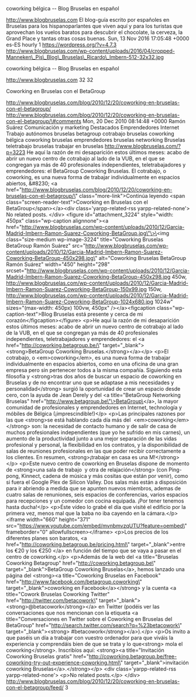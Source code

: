 coworking bélgica -- Blog Bruselas en español

http://www.blogbruselas.com El blog-guía escrito por españoles en
Bruselas para los hispanoparlantes que viven aquí y para los turistas
que aprovechan los vuelos baratos para descubrir el chocolate, la
cerveza, la Grand Place y tantas otras cosas buenas. Sun, 13 Nov 2016
17:05:48 +0000 es-ES hourly 1 https://wordpress.org/?v=4.7.3
http://www.blogbruselas.com/wp-content/uploads/2016/04/cropped-Manneken\_Pis\_Blog\_Bruselas\_Ricardo\_Imbern-512-32x32.jpg

coworking bélgica -- Blog Bruselas en español

http://www.blogbruselas.com 32 32

Coworking en Bruselas con el BetaGroup

http://www.blogbruselas.com/blog/2010/12/20/coworking-en-bruselas-con-el-betagroup/
http://www.blogbruselas.com/blog/2010/12/20/coworking-en-bruselas-con-el-betagroup/\#comments
Mon, 20 Dec 2010 08:14:48 +0000 Ramón Suárez Comunicación y marketing
Destacados Emprendedores Internet Trabajo autónomos bruselas betagroup
cotrabajo bruselas coworking bélgica coworking bruselas emprendedores
bruselas networking Bruselas teletrabajo bruselas trabajar en bruselas
http://www.blogbruselas.com/?p=3223 He aquí la razón de mi desaparición
estos últimos meses: acabo de abrir un nuevo centro de cotrabajo al lado
de la VUB, en el que se congregan ya más de 40 profesionales
independientes, teletrabajadores y emprendedores: el BetaGroup Coworking
Bruselas. El cotrabajo, o coworking, es una nueva forma de trabajar
individualmente en espacios abiertos, &\#8230; \<a
href=\"http://www.blogbruselas.com/blog/2010/12/20/coworking-en-bruselas-con-el-betagroup/\"
class=\"more-link\"\>Continúa leyendo \<span
class=\"screen-reader-text\"\>Coworking en Bruselas con el
BetaGroup\</span\>\</a\>\<div class=\'yarpp-related-rss
yarpp-related-none\'\> No related posts. \</div\> \<figure
id=\"attachment\_3224\" style=\"width: 450px\" class=\"wp-caption
alignnone\"\>\<a
href=\"http://www.blogbruselas.com/wp-content/uploads/2010/12/Garcia-Madrid-Imbern-Ramon-Suarez-Coworking-BetaGroup.jpg\"\>\<img
class=\"size-medium wp-image-3224\" title=\"Coworking Bruselas BetaGroup
Ramón Suárez\"
src=\"http://www.blogbruselas.com/wp-content/uploads/2010/12/Garcia-Madrid-Imbern-Ramon-Suarez-Coworking-BetaGroup-450x298.jpg\"
alt=\"Coworking Bruselas BetaGroup Ramón Suárez\" width=\"450\"
height=\"298\"
srcset=\"http://www.blogbruselas.com/wp-content/uploads/2010/12/Garcia-Madrid-Imbern-Ramon-Suarez-Coworking-BetaGroup-450x298.jpg
450w,
http://www.blogbruselas.com/wp-content/uploads/2010/12/Garcia-Madrid-Imbern-Ramon-Suarez-Coworking-BetaGroup-150x99.jpg
150w,
http://www.blogbruselas.com/wp-content/uploads/2010/12/Garcia-Madrid-Imbern-Ramon-Suarez-Coworking-BetaGroup-1024x680.jpg
1024w\" sizes=\"(max-width: 450px) 100vw, 450px\" /\>\</a\>\<figcaption
class=\"wp-caption-text\"\>Blog Bruselas está presente y cerca de mi
corazón\</figcaption\>\</figure\> \<p\>He aquí la razón de mi
desaparición estos últimos meses: acabo de abrir un nuevo centro de
cotrabajo al lado de la VUB, en el que se congregan ya más de 40
profesionales independientes, teletrabajadores y emprendedores: el \<a
href=\"http://coworking.betagroup.be/\"
target=\"\_blank\"\>\<strong\>BetaGroup Coworking
Bruselas.\</strong\>\</a\>\</p\> \<p\>El cotrabajo, o
\<em\>coworking\</em\>, es una nueva forma de trabajar individualmente
en espacios abiertos, como en una oficina de una gran empresa pero sin
pertenecer todos a la misma compañía. Siguiendo esta filosofía y
\<strong\>tras dos años de buscar un espacio de coworking en Bruselas y
de no encontrar uno que se adaptase a mis necesidades y
personalidad\</strong\> surgió la oportunidad de crear un espacio desde
cero, con la ayuda de Jean Derely y del \<a title=\"BetaGroup Networking
Bruselas\" href=\"http://www.betagroup.be\"\>BetaGroup\</a\>, la mayor
comunidad de profesionales y emprendedores en Internet, technología y
móbiles de Bélgica (¡imprescindible!)\</p\> \<p\>Las principales razones
por las que \<strong\>se está hablando cada día más del 
\<em\>coworking\</em\>\</strong\> son: la necesidad de contacto humano y
de salir de casa de muchos profesionales independientes (que yo he
sufrido en mis carnes), un aumento de la productividad junto a una mejor
separación de las vidas profesional y personal, la flexibilidad en los
contratos, y la disponibilidad de salas de reuniones profesionales en
las que poder recibir correctamente a los clientes. En resumen,
\<strong\>¡trabajar en casa es una M!\</strong\>\</p\> \<p\>Este nuevo
centro de coworking en Bruselas dispone de momento de \<strong\>una sala
de trabajo  y otra de relajación\</strong\> (con Ping-pong, Kinnect,
cadena de música y más cositas que están por venir), como si fuera el
Google Plex de Silicon Valley. Dos salas más están a disposición para ir
abriendo a medida que se apunten nuevos miembros, ademas de  cuatro
salas de renuniones, seis espacios de conferencias, varios espacios para
recepciones y un comedor con cocina equipada. ¡Por tener tenemos hasta
ducha!\</p\> \<p\>Éste vídeo lo grabé el día que visité el edificio por
la primera vez, menos mal que la baba no iba cayendo en la cámara.\</p\>
\<iframe width=\"660\" height=\"371\"
src=\"https://www.youtube.com/embed/mvnbmvzqUTU?feature=oembed\"
frameborder=\"0\" allowfullscreen\>\</iframe\> \<p\>Los precios de los
diferentes planes son baratos, \<a
href=\"http://coworking.betagroup.be/pricing.html\"
target=\"\_blank\"\>entre los €20 y los €250 \</a\> en función del
tiempo que se vaya a pasar en el centro de coworking.\</p\> \<p\>Además
de la web del \<a title=\"Bruselas Coworking Betagroup\"
href=\"http://coworking.betagroup.be\" target=\"\_blank\"\>BetaGroup
Coworking Bruselas\</a\>, hemos lanzado una página del \<strong\>\<a
title=\"Coworking Bruselas en Facebook\"
href=\"http://www.facebook.com/betagroup.coworking\"
target=\"\_blank\"\>coworking en Facebook\</a\>\</strong\> y la cuenta
\<a title=\"Cowork Bruselas Coworking Twitter\"
href=\"http://twitter.com/betacowork\"
target=\"\_blank\"\>\<strong\>\@betacowork\</strong\>\</a\> en Twitter
(podéis ver las conversaciones que nos mencionan con la etiqueta \<a
title=\"Conversaciones en Twitter sobre el Coworking en Bruselas del
BetaGroup\" href=\"http://search.twitter.com/search?q=%23betacowork\"
target=\"\_blank\"\>\<strong\> \#betacowork\</strong\>\</a\>).\</p\>
\<p\>Os invito a que paséis un día a trabajar con vuestro ordenador para
que viváis la experiencia y comprendáis bien de que se trata y lo
que\<strong\> mola el coworking\</strong\>. Inscribíos aquí:
\<strong\>\<a title=\"Invitación Coworking Bruselas gratis\"
href=\"http://coworking.betagroup.be/free-coworking-try-out-experience-coworking.html\"
target=\"\_blank\"\>invitación coworking
Bruselas\</a\>.\</strong\>\</p\> \<div class=\'yarpp-related-rss
yarpp-related-none\'\> \<p\>No related posts.\</p\> \</div\>
http://www.blogbruselas.com/blog/2010/12/20/coworking-en-bruselas-con-el-betagroup/feed/
3
